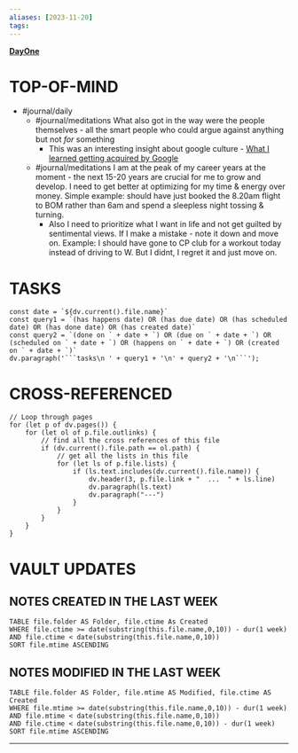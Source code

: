 ```yaml
---
aliases: [2023-11-20]
tags: 
---
```

**[DayOne](dayone://open?date=2023-11-20)**

# TOP-OF-MIND
- #journal/daily 
	- #journal/meditations What also got in the way were the people themselves - all the smart people who could argue against anything but not _for_ something
		- This was an interesting insight about google culture - [What I learned getting acquired by Google](https://shreyans.org/google)
	- #journal/meditations I am at the peak of my career years at the moment - the next 15-20 years are crucial for me to grow and develop. I need to get better at optimizing for my time & energy over money. Simple example: should have just booked the 8.20am flight to BOM rather than 6am and spend a sleepless night tossing & turning.
		- Also I need to prioritize what I want in life and not get guilted by sentimental views. If I make a mistake - note it down and move on. Example: I should have gone to CP club for a workout today instead of driving to W. But I didnt, I regret it and just move on.

# TASKS
```dataviewjs
const date = `${dv.current().file.name}`
const query1 = `(has happens date) OR (has due date) OR (has scheduled date) OR (has done date) OR (has created date)`
const query2 = `(done on ` + date + `) OR (due on ` + date + `) OR (scheduled on ` + date + `) OR (happens on ` + date + `) OR (created on ` + date + `)`
dv.paragraph('```tasks\n ' + query1 + '\n' + query2 + '\n```');
```
# CROSS-REFERENCED 
```dataviewjs
// Loop through pages 
for (let p of dv.pages()) {
	for (let ol of p.file.outlinks) {
		// find all the cross references of this file
		if (dv.current().file.path == ol.path) {
			// get all the lists in this file
			for (let ls of p.file.lists) {
				if (ls.text.includes(dv.current().file.name)) {
					dv.header(3, p.file.link + "  ...  " + ls.line)
					dv.paragraph(ls.text)
					dv.paragraph("---")
				}
			}
		}
	}
}
```

# VAULT UPDATES
## NOTES CREATED IN THE LAST WEEK
``` dataview
TABLE file.folder AS Folder, file.ctime As Created
WHERE file.ctime >= date(substring(this.file.name,0,10)) - dur(1 week) AND file.ctime < date(substring(this.file.name,0,10))
SORT file.mtime ASCENDING
```

## NOTES MODIFIED IN THE LAST WEEK
``` dataview
TABLE file.folder AS Folder, file.mtime AS Modified, file.ctime AS Created
WHERE file.mtime >= date(substring(this.file.name,0,10)) - dur(1 week)
AND file.mtime < date(substring(this.file.name,0,10))
AND file.ctime < date(substring(this.file.name,0,10)) - dur(1 week)
SORT file.mtime ASCENDING
```
---
